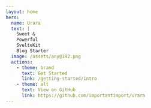 ```yaml
---
layout: home
hero:
  name: Urara
  text: |
    Sweet &
    Powerful
    SvelteKit
    Blog Starter
  image: /assets/any@192.png
  actions:
    - theme: brand
      text: Get Started
      link: /getting-started/intro
    - theme: alt
      text: View on GitHub
      link: https://github.com/importantimport/urara
---
```


